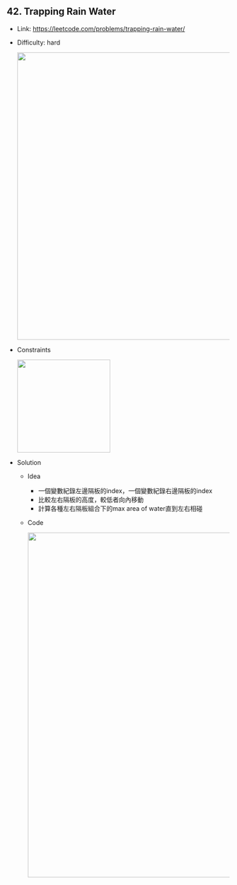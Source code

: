 ## 42. Trapping Rain Water

* Link: https://leetcode.com/problems/trapping-rain-water/
* Difficulty: hard

  <img src="https://user-images.githubusercontent.com/29893605/154783224-08073d9f-c952-4b56-a057-4a11ebaa7021.png" width="650" />

* Constraints

  <img src="https://user-images.githubusercontent.com/29893605/154783210-cdd8bfb0-94fd-4489-bae4-4c07ef31e0d1.png" width="210" />

  
* Solution 
  * Idea  
    * 一個變數紀錄左邊隔板的index，一個變數紀錄右邊隔板的index 
    * 比較左右隔板的高度，較低者向內移動
    * 計算各種左右隔板組合下的max area of water直到左右相碰
    
  * Code 

    <img src="https://user-images.githubusercontent.com/29893605/152327839-a0dc3626-e5d4-4b55-869f-82d40d15cf38.png" width="780" />
    
    
